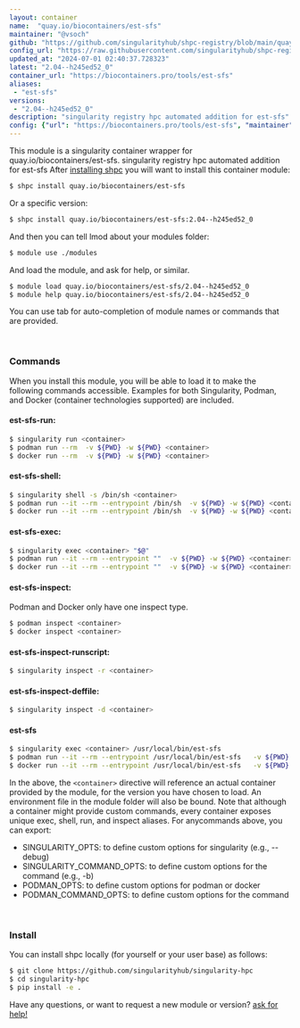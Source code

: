 ```yaml
---
layout: container
name:  "quay.io/biocontainers/est-sfs"
maintainer: "@vsoch"
github: "https://github.com/singularityhub/shpc-registry/blob/main/quay.io/biocontainers/est-sfs/container.yaml"
config_url: "https://raw.githubusercontent.com/singularityhub/shpc-registry/main/quay.io/biocontainers/est-sfs/container.yaml"
updated_at: "2024-07-01 02:40:37.728323"
latest: "2.04--h245ed52_0"
container_url: "https://biocontainers.pro/tools/est-sfs"
aliases:
 - "est-sfs"
versions:
 - "2.04--h245ed52_0"
description: "singularity registry hpc automated addition for est-sfs"
config: {"url": "https://biocontainers.pro/tools/est-sfs", "maintainer": "@vsoch", "description": "singularity registry hpc automated addition for est-sfs", "latest": {"2.04--h245ed52_0": "sha256:6963c02bf8a28926bbd00e20e488d9698dd08b9fd8ae00faf85aa8ce95f4b3ef"}, "tags": {"2.04--h245ed52_0": "sha256:6963c02bf8a28926bbd00e20e488d9698dd08b9fd8ae00faf85aa8ce95f4b3ef"}, "docker": "quay.io/biocontainers/est-sfs", "aliases": {"est-sfs": "/usr/local/bin/est-sfs"}}
---
```


This module is a singularity container wrapper for quay.io/biocontainers/est-sfs.
singularity registry hpc automated addition for est-sfs
After [installing shpc](#install) you will want to install this container module:


```bash
$ shpc install quay.io/biocontainers/est-sfs
```

Or a specific version:

```bash
$ shpc install quay.io/biocontainers/est-sfs:2.04--h245ed52_0
```

And then you can tell lmod about your modules folder:

```bash
$ module use ./modules
```

And load the module, and ask for help, or similar.

```bash
$ module load quay.io/biocontainers/est-sfs/2.04--h245ed52_0
$ module help quay.io/biocontainers/est-sfs/2.04--h245ed52_0
```

You can use tab for auto-completion of module names or commands that are provided.

<br>

### Commands

When you install this module, you will be able to load it to make the following commands accessible.
Examples for both Singularity, Podman, and Docker (container technologies supported) are included.

#### est-sfs-run:

```bash
$ singularity run <container>
$ podman run --rm  -v ${PWD} -w ${PWD} <container>
$ docker run --rm  -v ${PWD} -w ${PWD} <container>
```

#### est-sfs-shell:

```bash
$ singularity shell -s /bin/sh <container>
$ podman run --it --rm --entrypoint /bin/sh  -v ${PWD} -w ${PWD} <container>
$ docker run --it --rm --entrypoint /bin/sh  -v ${PWD} -w ${PWD} <container>
```

#### est-sfs-exec:

```bash
$ singularity exec <container> "$@"
$ podman run --it --rm --entrypoint ""  -v ${PWD} -w ${PWD} <container> "$@"
$ docker run --it --rm --entrypoint ""  -v ${PWD} -w ${PWD} <container> "$@"
```

#### est-sfs-inspect:

Podman and Docker only have one inspect type.

```bash
$ podman inspect <container>
$ docker inspect <container>
```

#### est-sfs-inspect-runscript:

```bash
$ singularity inspect -r <container>
```

#### est-sfs-inspect-deffile:

```bash
$ singularity inspect -d <container>
```


#### est-sfs

```bash
$ singularity exec <container> /usr/local/bin/est-sfs
$ podman run --it --rm --entrypoint /usr/local/bin/est-sfs   -v ${PWD} -w ${PWD} <container> -c " $@"
$ docker run --it --rm --entrypoint /usr/local/bin/est-sfs   -v ${PWD} -w ${PWD} <container> -c " $@"
```



In the above, the `<container>` directive will reference an actual container provided
by the module, for the version you have chosen to load. An environment file in the
module folder will also be bound. Note that although a container
might provide custom commands, every container exposes unique exec, shell, run, and
inspect aliases. For anycommands above, you can export:

 - SINGULARITY_OPTS: to define custom options for singularity (e.g., --debug)
 - SINGULARITY_COMMAND_OPTS: to define custom options for the command (e.g., -b)
 - PODMAN_OPTS: to define custom options for podman or docker
 - PODMAN_COMMAND_OPTS: to define custom options for the command

<br>

### Install

You can install shpc locally (for yourself or your user base) as follows:

```bash
$ git clone https://github.com/singularityhub/singularity-hpc
$ cd singularity-hpc
$ pip install -e .
```

Have any questions, or want to request a new module or version? [ask for help!](https://github.com/singularityhub/singularity-hpc/issues)